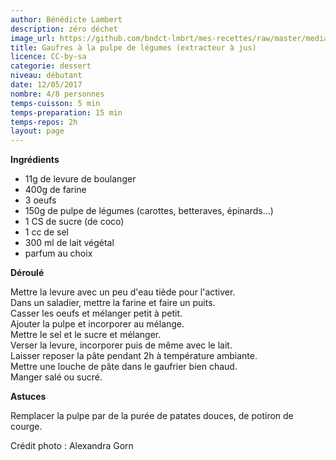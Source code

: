 ```yaml
---
author: Bénédicte Lambert
description: zéro déchet
image_url: https://github.com/bndct-lmbrt/mes-recettes/raw/master/medias/gaufre-pulpe.jpg
title: Gaufres à la pulpe de légumes (extracteur à jus)
licence: CC-by-sa
categorie: dessert
niveau: débutant
date: 12/05/2017
nombre: 4/8 personnes
temps-cuisson: 5 min
temps-preparation: 15 min
temps-repos: 2h
layout: page
---
```



**Ingrédients**  
 

* 11g de levure de boulanger
* 400g de farine
* 3 oeufs
* 150g de pulpe de légumes (carottes, betteraves, épinards...)
* 1 CS de sucre (de coco)
* 1 cc de sel
* 300 ml de lait végétal
* parfum au choix


**Déroulé**

Mettre la levure avec un peu d'eau tiède pour l'activer.  
Dans un saladier, mettre la farine et faire un puits.  
Casser les oeufs et mélanger petit à petit.   
Ajouter la pulpe et incorporer au mélange.  
Mettre le sel et le sucre et mélanger.  
Verser la levure, incorporer puis de même avec le lait.    
Laisser reposer la pâte pendant 2h à température ambiante.  
Mettre une louche de pâte dans le gaufrier bien chaud.  
Manger salé ou sucré.  


**Astuces** 

Remplacer la pulpe par de la purée de patates douces, de potiron de courge.
 

Crédit photo : Alexandra Gorn
